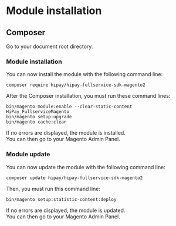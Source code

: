 # Module installation

## Composer

Go to your document root directory.

### Module installation

You can now install the module with the following command line:

```
composer require hipay/hipay-fullservice-sdk-magento2
```

After the Composer installation, you must run these command lines:  

`bin/magento module:enable --clear-static-content HiPay_FullserviceMagento`  
`bin/magento setup:upgrade`  
`bin/magento cache:clean`  

If no errors are displayed, the module is installed.  
You can then go to your Magento Admin Panel.

### Module update

You can now update the module with the following command line:

```
composer update hipay/hipay-fullservice-sdk-magento2
```

Then, you must run this command line:  

`bin/magento setup:statistic-content:deploy` 

If no errors are displayed, the module is updated.  
You can then go to your Magento Admin Panel.
